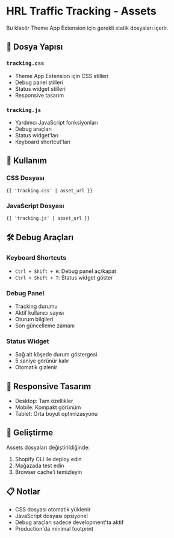 # HRL Traffic Tracking - Assets

Bu klasör Theme App Extension için gerekli statik dosyaları içerir.

## 📁 Dosya Yapısı

### `tracking.css`
- Theme App Extension için CSS stilleri
- Debug panel stilleri
- Status widget stilleri
- Responsive tasarım

### `tracking.js`
- Yardımcı JavaScript fonksiyonları
- Debug araçları
- Status widget'ları
- Keyboard shortcut'ları

## 🎯 Kullanım

### CSS Dosyası
```liquid
{{ 'tracking.css' | asset_url }}
```

### JavaScript Dosyası
```liquid
{{ 'tracking.js' | asset_url }}
```

## 🛠️ Debug Araçları

### Keyboard Shortcuts
- `Ctrl + Shift + H`: Debug panel aç/kapat
- `Ctrl + Shift + T`: Status widget göster

### Debug Panel
- Tracking durumu
- Aktif kullanıcı sayısı
- Oturum bilgileri
- Son güncelleme zamanı

### Status Widget
- Sağ alt köşede durum göstergesi
- 5 saniye görünür kalır
- Otomatik gizlenir

## 📱 Responsive Tasarım

- Desktop: Tam özellikler
- Mobile: Kompakt görünüm
- Tablet: Orta boyut optimizasyonu

## 🔧 Geliştirme

Assets dosyaları değiştirildiğinde:
1. Shopify CLI ile deploy edin
2. Mağazada test edin
3. Browser cache'i temizleyin

## 📋 Notlar

- CSS dosyası otomatik yüklenir
- JavaScript dosyası opsiyonel
- Debug araçları sadece development'ta aktif
- Production'da minimal footprint
